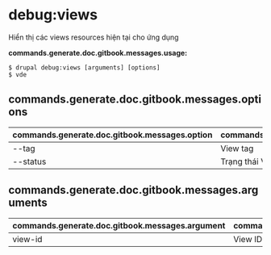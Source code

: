 # debug:views
Hiển thị các views resources hiện tại cho ứng dụng

**commands.generate.doc.gitbook.messages.usage:**
```
$ drupal debug:views [arguments] [options]
$ vde  
```

## commands.generate.doc.gitbook.messages.options
commands.generate.doc.gitbook.messages.option | commands.generate.doc.gitbook.messages.details
-------|-------------
--tag | View tag
--status | Trạng thái View (Bật|Tắt)

## commands.generate.doc.gitbook.messages.arguments
commands.generate.doc.gitbook.messages.argument | commands.generate.doc.gitbook.messages.details
---------|-------------
view-id | View ID
